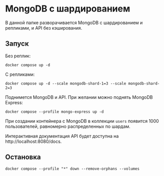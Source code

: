 # MongoDB с шардированием

В данной папке разворачивается MongoDB с шардированием и репликами, и API без кэширования.

## Запуск

Без реплик:

```shell
docker compose up -d
```

С репликами:

```shell
docker compose up -d --scale mongodb-shard-1=3 --scale mongodb-shard-2=3
```

Поднимется MongoDB и API. При желании можно поднять MongoDB Express:

```shell
docker compose --profile mongo-express up -d
```

При создании контейнера с MongoDB в коллекции `users` появится 1000 пользователей, равномерно распределенных по шардам.

Интерактивная документация API будет доступна на http://localhost:8080/docs.

## Остановка

```shell
docker compose --profile "*" down --remove-orphans --volumes
```
